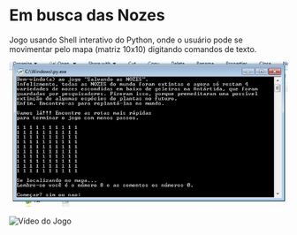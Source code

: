 # Em busca das Nozes
Jogo usando Shell interativo do Python, onde o usuário pode se movimentar pelo mapa (matriz 10x10) digitando comandos de texto.

![Imagem do Jogo](https://github.com/SavioSantos0808/embuscadasnozes/blob/master/Em%20Busca%20das%20Nozes%20-%20V1/em%20busca%20das%20nozes1%20-%20v1.jpg)

![Vídeo do Jogo](https://github.com/SavioSantos0808/embuscadasnozes/blob/master/Em%20Busca%20das%20Nozes%20-%20V2/Imagem%20do%20jogo.gif
)

